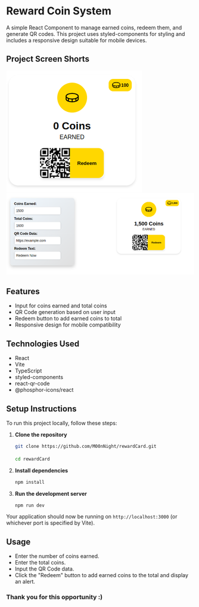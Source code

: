 # Reward Coin System

A simple React Component to manage earned coins, redeem them, and generate QR codes. This project uses styled-components for styling and includes a responsive design suitable for mobile devices.

## Project Screen Shorts

![Component](<Screenshot from 2024-10-11 03-58-27.png>) ![with Form](<Screenshot from 2024-10-11 03-59-59.png>)

## Features

- Input for coins earned and total coins
- QR Code generation based on user input
- Redeem button to add earned coins to total
- Responsive design for mobile compatibility

## Technologies Used

- React
- Vite
- TypeScript
- styled-components
- react-qr-code
- @phosphor-icons/react

## Setup Instructions

To run this project locally, follow these steps:

1. **Clone the repository**

   ```bash
   git clone https://github.com/M00nNight/rewardCard.git

   cd rewardCard
   ```

2. **Install dependencies**

   ```bash
   npm install
   ```

3. **Run the development server**
   ```bash
   npm run dev
   ```

Your application should now be running on `http://localhost:3000` (or whichever port is specified by Vite).

## Usage

- Enter the number of coins earned.
- Enter the total coins.
- Input the QR Code data.
- Click the "Redeem" button to add earned coins to the total and display an alert.

### Thank you for this opportunity :)
